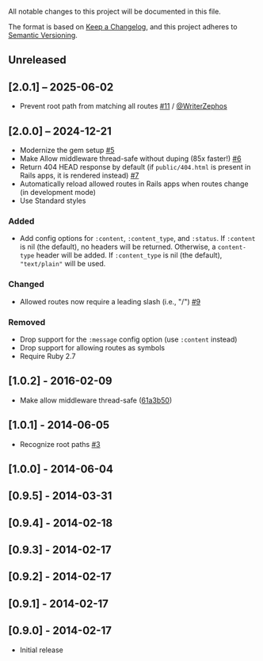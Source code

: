 All notable changes to this project will be documented in this file.

The format is based on [Keep a Changelog](https://keepachangelog.com/en/1.1.0/),
and this project adheres to [Semantic Versioning](https://semver.org/spec/v2.0.0.html).

## Unreleased

## [2.0.1] – 2025-06-02

- Prevent root path from matching all routes [#11](https://github.com/liveh2o/strong_routes/pull/11) / [@WriterZephos](https://github.com/WriterZephos)

## [2.0.0] – 2024-12-21

- Modernize the gem setup [#5](https://github.com/liveh2o/strong_routes/pull/5)
- Make Allow middleware thread-safe without duping (85x faster!) [#6](https://github.com/liveh2o/strong_routes/pull/6)
- Return 404 HEAD response by default (if `public/404.html` is present in Rails apps, it is rendered instead) [#7](https://github.com/liveh2o/strong_routes/pull/7)
- Automatically reload allowed routes in Rails apps when routes change (in development mode)
- Use Standard styles

### Added

- Add config options for `:content`, `:content_type`, and `:status`. If `:content` is nil (the default), no headers will be returned. Otherwise, a `content-type` header will be added. If `:content_type` is nil (the default), `"text/plain"` will be used.

### Changed

- Allowed routes now require a leading slash (i.e., "/") [#9](https://github.com/liveh2o/strong_routes/pull/9)

### Removed

- Drop support for the `:message` config option (use `:content` instead)
- Drop support for allowing routes as symbols
- Require Ruby 2.7

## [1.0.2] - 2016-02-09

- Make allow middleware thread-safe ([61a3b50](https://github.com/liveh2o/strong_routes/commit/61a3b507e83f6a582d1cee9f36b70306b0fc0eae))

## [1.0.1] - 2014-06-05

- Recognize root paths [#3](https://github.com/liveh2o/strong_routes/pull/3)

## [1.0.0] - 2014-06-04

## [0.9.5] - 2014-03-31

## [0.9.4] - 2014-02-18

## [0.9.3] - 2014-02-17

## [0.9.2] - 2014-02-17

## [0.9.1] - 2014-02-17

## [0.9.0] - 2014-02-17

- Initial release
